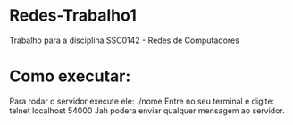 # Redes-Trabalho1
Trabalho para a disciplina SSC0142 - Redes de Computadores

# Como executar:
Para rodar o servidor execute ele: ./nome
Entre no seu terminal e digite: telnet localhost 54000
Jah podera enviar qualquer mensagem ao servidor.